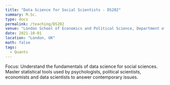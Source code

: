```yaml
---
title: "Data Science for Social Scientists - DS202"
summary: M.Sc.
type: docs
permalink: /teaching/DS202
venue: "London School of Economics and Political Science, Department of Psychological and Behavioural Science"
date: 2021-10-01
location: "London, UK"
math: false
tags:
  - Quants
---
```


Focus: Understand the fundamentals of data science for social sciences. Master statistical tools used by psychologists, political scientists, economists and data scientists to answer contemporary issues.


